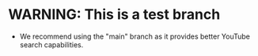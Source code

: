 # WARNING: This is a test branch
- We recommend using the "main" branch as it provides better YouTube search capabilities.

